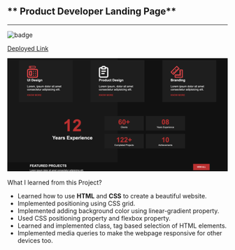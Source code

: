 
** Product Developer Landing Page**
--------------------------------------
-----------------------------------------
![badge](https://img.shields.io/badge/Project-15-green)   

[Deployed Link](https://product-developer-landing-page-by-hs.netlify.app/)


<img src="./assets/productDesignLadingpage.png">

What I learned from this Project?

- Learned how to use **HTML** and **CSS** to create a beautiful website.
- Implemented positioning using CSS grid.
- Implemented adding background color using linear-gradient property.
- Used CSS positioning property and flexbox property.
- Learned and implemented class, tag based selection of HTML elements.
- Implemented media queries to make the webpage responsive for other devices too.

